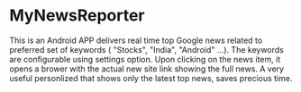 MyNewsReporter
==============

This is an Android APP delivers real time top Google news related to preferred set of keywords ( "Stocks", "India", "Android" ...). The keywords are configurable using settings option. Upon clicking on the news item, it opens a brower with the actual new site link showing the full news. 
A very useful personlized that shows only the latest top news, saves precious time.
